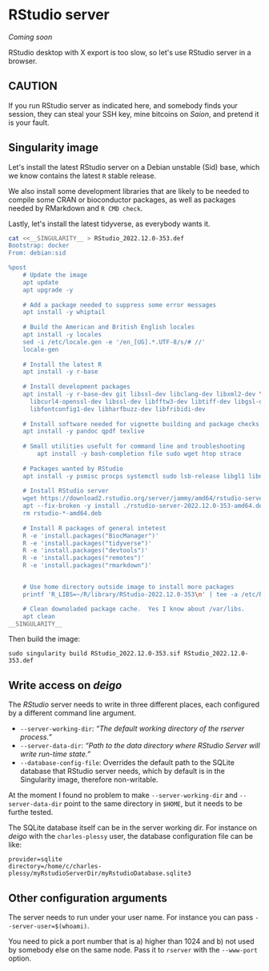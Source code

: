 RStudio server
==============

_Coming soon_

RStudio desktop with X export is too slow, so let's use RStudio server in a browser.


CAUTION
-------

If you run RStudio server as indicated here, and somebody finds your session,
they can steal your SSH key, mine bitcoins on _Saion_, and pretend it is
your fault.

Singularity image
-----------------

Let's install the latest RStudio server on a Debian unstable
(Sid) base, which we know contains the latest `R` stable release.

We also install some development libraries that are likely to be needed
to compile some CRAN or bioconductor packages, as well as packages
needed by RMarkdown and `R CMD check`.

Lastly, let's install the latest tidyverse, as everybody wants it.

```sh
cat <<__SINGULARITY__ > RStudio_2022.12.0-353.def
Bootstrap: docker
From: debian:sid

%post
    # Update the image
    apt update
    apt upgrade -y
    
    # Add a package needed to suppress some error messages
    apt install -y whiptail
    
    # Build the American and British English locales
    apt install -y locales
    sed -i /etc/locale.gen -e '/en_[UG].*.UTF-8/s/# //'
    locale-gen
    
    # Install the latest R
    apt install -y r-base
    
    # Install development packages
    apt install -y r-base-dev git libssl-dev libclang-dev libxml2-dev \
      libcurl4-openssl-dev libssl-dev libfftw3-dev libtiff-dev libgsl-dev\
      libfontconfig1-dev libharfbuzz-dev libfribidi-dev
    
    # Install software needed for vignette building and package checks
    apt install -y pandoc qpdf texlive
    
    # Small utilities usefult for command line and troubleshooting
        apt install -y bash-completion file sudo wget htop strace
        
    # Packages wanted by RStudio
    apt install -y psmisc procps systemctl sudo lsb-release libgl1 libnss3 libasound2 libxdamage1
    
    # Install RStudio server
    wget https://download2.rstudio.org/server/jammy/amd64/rstudio-server-2022.12.0-353-amd64.deb
    apt --fix-broken -y install ./rstudio-server-2022.12.0-353-amd64.deb
    rm rstudio-*-amd64.deb
    
    # Install R packages of general intetest
    R -e 'install.packages("BiocManager")'
    R -e 'install.packages("tidyverse")'
    R -e 'install.packages("devtools")' 
    R -e 'install.packages("remotes")'
    R -e 'install.packages("rmarkdown")'


    # Use home directory outside image to install more packages
    printf 'R_LIBS=~/R/library/RStudio-2022.12.0-353\n' | tee -a /etc/R/Renviron.site >/dev/null

    # Clean downoladed package cache.  Yes I know about /var/libs.
    apt clean
__SINGULARITY__
```

Then build the image:

    sudo singularity build RStudio_2022.12.0-353.sif RStudio_2022.12.0-353.def

Write access on _deigo_
-----------------------

The _RStudio_ server needs to write in three different places,
each configured by a different command line argument.

 - `--server-working-dir`: _“The default working directory of the rserver process.”_
 - `--server-data-dir`: _“Path to the data directory where RStudio Server will write run-time state.”_
 - `--database-config-file`: Overrides the default path to the SQLite database that RStudio server needs, which by default is in the Singularity image, therefore non-writable.

At the moment I found no problem to make `--server-working-dir` and
`--server-data-dir` point to the same directory in `$HOME`, but it needs
to be furthe tested.

The SQLite database itself can be in the server working dir.  For instance
on _deigo_ with the `charles-plessy` user, the database configuration file
can be like:

    provider=sqlite
    directory=/home/c/charles-plessy/myRstudioServerDir/myRstudioDatabase.sqlite3

Other configuration arguments
-----------------------------

The server needs to run under your user name.  For instance you can pass `--server-user=$(whoami)`.

You need to pick a port number that is a) higher than 1024 and
b) not used by somebody else on the same node.  Pass it to `rserver` with the
`--www-port` option.
